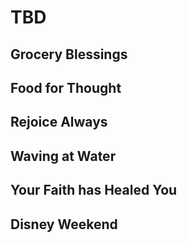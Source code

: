 # TBD

## Grocery Blessings

## Food for Thought

## Rejoice Always

## Waving at Water

## Your Faith has Healed You

## Disney Weekend